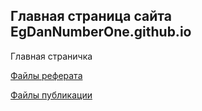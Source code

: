 ## Главная страница сайта EgDanNumberOne.github.io

Главная страничка

[Файлы реферата](https://github.com/EgDanNumberOne/REFERAT/blob/main/%D1%80%D0%B5%D1%84%D0%B5%D1%80%D0%B0%D1%82%20%D0%98%D0%A2.docx)

[Файлы публикации](https://github.com/EgDanNumberOne/REFERAT)

